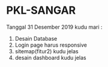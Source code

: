 # PKL-SANGAR
Tanggal 31 Desember 2019 kudu mari :<br>
1. Desain Database
2. Login page harus responsive
3. sitemap(fitur2) kudu jelas
4. desain dashboard kudu jelas

